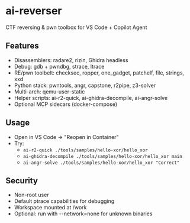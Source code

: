 # ai-reverser

CTF reversing & pwn toolbox for VS Code + Copilot Agent

## Features
- Disassemblers: radare2, rizin, Ghidra headless
- Debug: gdb + pwndbg, strace, ltrace
- RE/pwn toolbelt: checksec, ropper, one_gadget, patchelf, file, strings, xxd
- Python stack: pwntools, angr, capstone, r2pipe, z3-solver
- Multi-arch: qemu-user-static
- Helper scripts: ai-r2-quick, ai-ghidra-decompile, ai-angr-solve
- Optional MCP sidecars (docker-compose)

## Usage
- Open in VS Code → "Reopen in Container"
- Try:
  - `ai-r2-quick ./tools/samples/hello-xor/hello_xor`
  - `ai-ghidra-decompile ./tools/samples/hello-xor/hello_xor main`
  - `ai-angr-solve ./tools/samples/hello-xor/hello_xor "Correct"`

## Security
- Non-root user
- Default ptrace capabilities for debugging
- Workspace mounted at /work
- Optional: run with --network=none for unknown binaries

